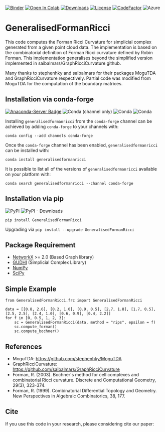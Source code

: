 [![Binder](https://mybinder.org/badge_logo.svg)](https://mybinder.org/v2/gh/ExpectozJJ/GeneralisedFormanRicci/master?filepath=tutorial%2FGeneralisedFormanRicci-demo.ipynb)
[![Open In Colab](https://colab.research.google.com/assets/colab-badge.svg)](https://colab.research.google.com/github/ExpectozJJ/GeneralisedFormanRicci/blob/master/tutorial/GeneralisedFormanRicci-demo.ipynb)
[![Downloads](https://static.pepy.tech/personalized-badge/generalisedformanricci?period=month&units=international_system&left_color=black&right_color=brightgreen&left_text=Downloads)](https://pepy.tech/project/generalisedformanricci)
[![License](https://img.shields.io/badge/License-Apache%202.0-blue.svg)](https://opensource.org/licenses/Apache-2.0) 
[![CodeFactor](https://www.codefactor.io/repository/github/expectozjj/generalisedformanricci/badge/master)](https://www.codefactor.io/repository/github/expectozjj/generalisedformanricci/overview/master)
![Azure](https://dev.azure.com/conda-forge/feedstock-builds/_apis/build/status/generalisedformanricci-feedstock?branchName=master)

# GeneralisedFormanRicci
This code computes the Forman Ricci Curvature for simplicial complex generated from a given point cloud data. The implementation is based on the combinatorial definition of Forman Ricci curvature defined by Robin Forman. This implementation generalises beyond the simplified version implemented in saibalmars/GraphRicciCurvature github.

Many thanks to stephenhky and saibalmars for their packages MoguTDA and GraphRicciCurvature respectively. 
Partial code was modified from MoguTDA for the computation of the boundary matrices. 

## Installation via conda-forge

[![Anaconda-Server Badge](https://img.shields.io/badge/install%20with%20-conda--forge-blue)](https://anaconda.org/conda-forge/generalisedformanricci)
![Conda (channel only)](https://img.shields.io/conda/vn/conda-forge/generalisedformanricci)
![Conda](https://img.shields.io/conda/dn/conda-forge/generalisedformanricci?color=green)
![Conda](https://img.shields.io/conda/pn/conda-forge/generalisedformanricci?color=red)

Installing `generalisedformanricci` from the `conda-forge` channel can be achieved by adding `conda-forge` to your channels with:

```
conda config --add channels conda-forge
```

Once the `conda-forge` channel has been enabled, `generalisedformanricci` can be installed with:

```
conda install generalisedformanricci
```

It is possible to list all of the versions of `generalisedformanricci` available on your platform with:

```
conda search generalisedformanricci --channel conda-forge
```

## Installation via pip

![PyPI](https://img.shields.io/pypi/v/GeneralisedFormanRicci)
![PyPI - Downloads](https://img.shields.io/pypi/dw/GeneralisedFormanRicci)

`pip install GeneralisedFormanRicci`

Upgrading via `pip install --upgrade GeneralisedFormanRicci`

## Package Requirement

* [NetworkX](https://github.com/networkx/networkx) >= 2.0 (Based Graph library)
* [GUDHI](https://github.com/GUDHI) (Simplicial Complex Library)
* [NumPy](https://github.com/numpy/numpy)
* [SciPy](https://github.com/scipy/scipy)

## Simple Example

```
from GeneralisedFormanRicci.frc import GeneralisedFormanRicci

data = [[0.8, 2.6], [0.2, 1.0], [0.9, 0.5], [2.7, 1.8], [1.7, 0.5], [2.5, 2.5], [2.4, 1.0], [0.6, 0.9], [0.4, 2.2]]
for f in [0, 0.5, 1, 2, 3]:
    sc = GeneralisedFormanRicci(data, method = "rips", epsilon = f)
    sc.compute_forman()
    sc.compute_bochner()
```

## References
* MoguTDA: https://github.com/stephenhky/MoguTDA
* GraphRicciCurvature: https://github.com/saibalmars/GraphRicciCurvature
* Forman, R. (2003). Bochner's method for cell complexes and combinatorial Ricci curvature. Discrete and Computational Geometry, 29(3), 323-374.
* Forman, R. (1999). Combinatorial Differential Topology and Geometry. New Perspectives in Algebraic Combinatorics, 38, 177.

## Cite 
If you use this code in your research, please considering cite our paper:

